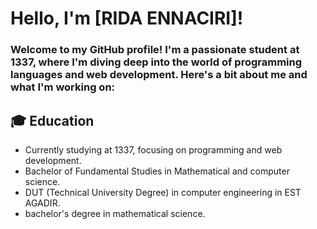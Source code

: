 # Hello, I'm [RIDA ENNACIRI]!

### Welcome to my GitHub profile! I'm a passionate student at 1337, where I'm diving deep into the world of programming languages and web development. Here's a bit about me and what I'm working on:

## 🎓 **Education**
  - Currently studying at 1337, focusing on programming and web development.
  - Bachelor of Fundamental Studies in Mathematical and computer science.
  - DUT (Technical University Degree) in computer engineering in EST AGADIR.
  - bachelor's degree in mathematical science.
